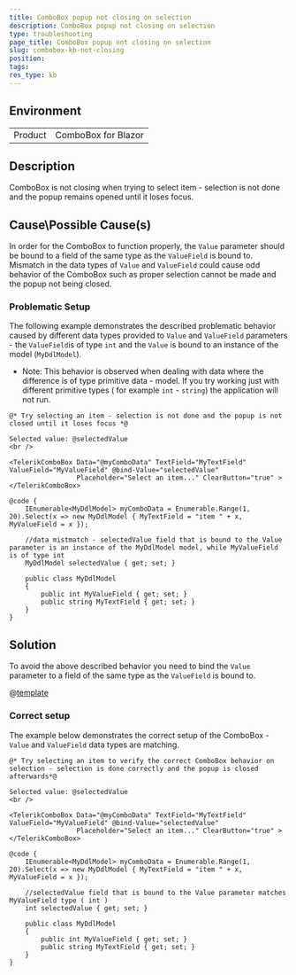 ```yaml
---
title: ComboBox popup not closing on selection
description: ComboBox popup not closing on selection
type: troubleshooting
page_title: ComboBox popup not closing on selection
slug: combobox-kb-not-closing
position:
tags:
res_type: kb
---
```


## Environment
<table>
	<tbody>
		<tr>
			<td>Product</td>
			<td>ComboBox for Blazor</td>
		</tr>
	</tbody>
</table>


## Description

ComboBox is not closing when trying to select item - selection is not done and the popup remains opened until it loses focus.

## Cause\Possible Cause(s)

In order for the ComboBox to function properly, the `Value` parameter should be bound to a field of the same type as the `ValueField` is bound to. Mismatch in the data types of `Value` and `ValueField` could cause odd behavior of the ComboBox such as proper selection cannot be made and the popup not being closed.

### Problematic Setup

The following example demonstrates the described problematic behavior caused by different data types provided to `Value` and `ValueField` parameters - the `ValueField`is of type `int` and the `Value` is bound to an instance of the model (`MyDdlModel`).

* Note: This behavior is observed when dealing with data where the difference is of type primitive data - model. If you try working just with different primitive types ( for example `int` - `string`) the application will not run.

````CSHTML
@* Try selecting an item - selection is not done and the popup is not closed until it loses focus *@

Selected value: @selectedValue
<br />

<TelerikComboBox Data="@myComboData" TextField="MyTextField" ValueField="MyValueField" @bind-Value="selectedValue"
                 Placeholder="Select an item..." ClearButton="true" >
</TelerikComboBox>

@code {
    IEnumerable<MyDdlModel> myComboData = Enumerable.Range(1, 20).Select(x => new MyDdlModel { MyTextField = "item " + x, MyValueField = x });

    //data mistmatch - selectedValue field that is bound to the Value parameter is an instance of the MyDdlModel model, while MyValueField is of type int
    MyDdlModel selectedValue { get; set; }

    public class MyDdlModel
    {
        public int MyValueField { get; set; }
        public string MyTextField { get; set; }
    }
}
````

## Solution

To avoid the above described behavior you need to bind the `Value` parameter to a field of the same type as the `ValueField` is bound to.

@[template](/_contentTemplates/common/get-model-from-dropdowns.md#get-model-from-dropdowns)

### Correct setup

The example below demonstrates the correct setup of the ComboBox - `Value` and `ValueField` data types are matching.

````CSHTML
@* Try selecting an item to verify the correct ComboBox behavior on selection - selection is done correctly and the popup is closed afterwards*@

Selected value: @selectedValue
<br />

<TelerikComboBox Data="@myComboData" TextField="MyTextField" ValueField="MyValueField" @bind-Value="selectedValue"
                 Placeholder="Select an item..." ClearButton="true" >
</TelerikComboBox>

@code {
    IEnumerable<MyDdlModel> myComboData = Enumerable.Range(1, 20).Select(x => new MyDdlModel { MyTextField = "item " + x, MyValueField = x });

    //selectedValue field that is bound to the Value parameter matches MyValueField type ( int )
    int selectedValue { get; set; }

    public class MyDdlModel
    {
        public int MyValueField { get; set; }
        public string MyTextField { get; set; }
    }
}
````

